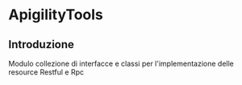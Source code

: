 # ApigilityTools


## Introduzione

Modulo collezione di interfacce e classi per l'implementazione delle resource Restful e Rpc 